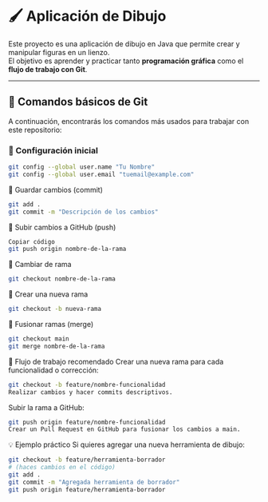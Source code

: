 
# 🖌️ Aplicación de Dibujo

Este proyecto es una aplicación de dibujo en Java que permite crear y manipular figuras en un lienzo.  
El objetivo es aprender y practicar tanto **programación gráfica** como el **flujo de trabajo con Git**.

---

## 🚀 Comandos básicos de Git

A continuación, encontrarás los comandos más usados para trabajar con este repositorio:

### 🔹 Configuración inicial
```bash
git config --global user.name "Tu Nombre"
git config --global user.email "tuemail@example.com"
```
🔹 Guardar cambios (commit)
```bash
git add .
git commit -m "Descripción de los cambios"
```
🔹 Subir cambios a GitHub (push)
```bash
Copiar código
git push origin nombre-de-la-rama
```
🔹 Cambiar de rama
```bash
git checkout nombre-de-la-rama
```
🔹 Crear una nueva rama
```bash
git checkout -b nueva-rama
```
🔹 Fusionar ramas (merge)
```bash
git checkout main
git merge nombre-de-la-rama
```
📌 Flujo de trabajo recomendado
Crear una nueva rama para cada funcionalidad o corrección:

```bash
git checkout -b feature/nombre-funcionalidad
Realizar cambios y hacer commits descriptivos.
```
Subir la rama a GitHub:
```bash
git push origin feature/nombre-funcionalidad
Crear un Pull Request en GitHub para fusionar los cambios a main.
```
💡 Ejemplo práctico
Si quieres agregar una nueva herramienta de dibujo:

```bash
git checkout -b feature/herramienta-borrador
# (haces cambios en el código)
git add .
git commit -m "Agregada herramienta de borrador"
git push origin feature/herramienta-borrador
```
